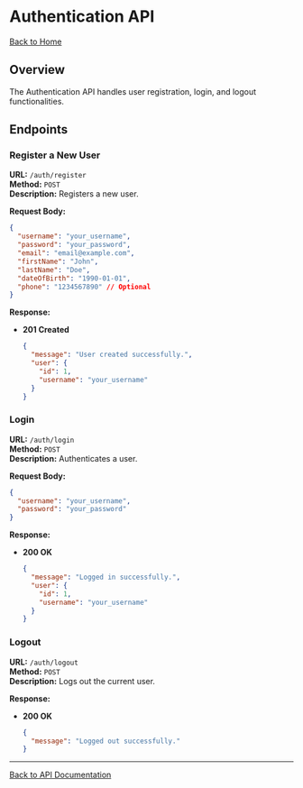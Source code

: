# Authentication API

[Back to Home](../index.md)

## Overview

The Authentication API handles user registration, login, and logout functionalities.

## Endpoints

### Register a New User

**URL:** `/auth/register`  
**Method:** `POST`  
**Description:** Registers a new user.

**Request Body:**

```json
{
  "username": "your_username",
  "password": "your_password",
  "email": "email@example.com",
  "firstName": "John",
  "lastName": "Doe",
  "dateOfBirth": "1990-01-01",
  "phone": "1234567890" // Optional
}
```

**Response:**

- **201 Created**

  ```json
  {
    "message": "User created successfully.",
    "user": {
      "id": 1,
      "username": "your_username"
    }
  }
  ```

### Login

**URL:** `/auth/login`  
**Method:** `POST`  
**Description:** Authenticates a user.

**Request Body:**

```json
{
  "username": "your_username",
  "password": "your_password"
}
```

**Response:**

- **200 OK**

  ```json
  {
    "message": "Logged in successfully.",
    "user": {
      "id": 1,
      "username": "your_username"
    }
  }
  ```

### Logout

**URL:** `/auth/logout`  
**Method:** `POST`  
**Description:** Logs out the current user.

**Response:**

- **200 OK**

  ```json
  {
    "message": "Logged out successfully."
  }
  ```

---

[Back to API Documentation](../index.md#api-documentation)
